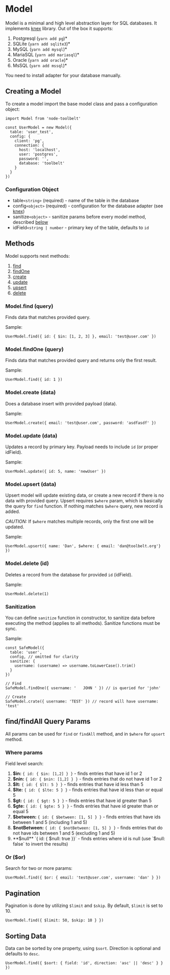 # Model

Model is a minimal and high level abstraction layer for SQL databases. It 
implements [knex](https://knexjs.org) library. Out of the box it supports:

1. Postgresql (`yarn add pg`)*
2. SQLite (`yarn add sqlite3`)*
2. MySQL (`yarn add mysql`)*
3. MariaSQL (`yarn add mariasql`)*
4. Oracle (`yarn add oracle`)*
5. MsSQL (`yarn add mssql`)*

You need to install adapter for your database manually.

## Creating a Model

To create a model import the base model class and pass a configuration object:

```
import Model from 'node-toolbelt'

const UserModel = new Model({
  table: 'user_test',
  config: {
    client: 'pg',
    connection: {
      host: 'localhost',
      user: 'postgres',
      password: '',
      database: 'toolbelt'
    }
  }
})

```

### Configuration Object

* table`<string>` (required) - name of the table in the database
* config`<object>` (required) - configuration for the database adapter (see [knex](https://knexjs.org/#Installation-client))
* sanitize`<object>` - sanitize params before every model method, described [below](#sanitize)
* idField`<string | number` - primary key of the table, defaults to `id`

## Methods

Model supports next methods:

1. [find](#find-method)
2. [findOne](#findone-method)
3. [create](#create-method)
4. [update](#update-method)
5. [upsert](#upsert-method)
6. [delete](#delete-method)

### <a name="find-method"></a> Model.find (query)

Finds data that matches provided query.

Sample: 

```
UserModel.find({ id: { $in: [1, 2, 3] }, email: 'test@user.com' })
```

### <a name="find-method"></a> Model.findOne (query)

Finds data that matches provided query and returns only the first result.

Sample: 

```
UserModel.find({ id: 1 })
```

### <a name="create-method"></a> Model.create (data)

Does a database insert with provided payload (data).

Sample: 

```
UserModel.create({ email: 'test@user.com', password: 'asdfasdf' })
```

### <a name="update-method"></a> Model.update (data)

Updates a record by primary key. Payload needs to include `id` (or proper idField).


Sample: 

```
UserModel.update({ id: 5, name: 'newUser' })
```

### <a name="upsert-method"></a> Model.upsert (data)

Upsert model will update existing data, or create a new record if there is no data with provided query.
Upsert requires `$where` param, which is basically the query for `find` function.
If nothing matches `$where` query, new record is added.

_CAUTION:_ If `$where` matches multiple records, only the first one will be updated.

Sample:

```
UserModel.upsert({ name: 'Dan', $where: { email: 'dan@toolbelt.org'} })
```

### <a name="delete-method"></a> Model.delete (id)

Deletes a record from the database for provided `id` (idField).

Sample:


```
UserModel.delete(1)
```

### <a name="sanitize"></a>  Sanitization 

You can define `sanitize` function in constructor, to sanitize data before
executing the method (applies to all methods). Sanitize functions must be sync.

Sample:

```
const SafeModel({
  table: 'user',
  config, // omitted for clarity
  sanitize: {
    username: (username) => username.toLowerCase().trim()
  }
})

// Find
SafeModel.findOne({ username: '   JOHN ' }) // is queried for 'john'

// Create
SafeModel.crate({ username: 'TEST' }) // record will have username: 'test'

```


## find/findAll Query Params

All params can be used for `find` or `findAll` method, and in `$where` 
for `upsert` method.


### Where params

Field level search:

1. **$in:** `{ id: { $in: [1,2] } }` - finds entries that have id 1 or 2
2. **$nin:** `{ id: { $nin: [1,2] } }` - finds entries that do not have id 1 or 2 
3. **$lt:** `{ id: { $lt: 5 } }` - finds entries that have id less than 5
4. **$lte:** `{ id: { $lte: 5 } }` - finds entries that have id less than or equal 5
5. **$gt:** `{ id: { $gt: 5 } }` - finds entries that have id greater than 5
6. **$gte:** `{ id: { $gte: 5 } }` - finds entries that have id greater than or equal 5
7. **$between:** `{ id: { $between: [1, 5] } }` - finds entries that have ids between 1 and 5 (including 1 and 5)
8. **$notBetween:** `{ id: { $notBetween: [1, 5] } }` - finds entries that do not have ids between 1 and 5 (excluding 1 and 5)
9. **$null** `{ id: { $null: true }}` - finds entries where id is null (use `$null: false` to invert the results)

### Or ($or)

Search for two or more params:

```
UserModel.find({ $or: { email: 'test@user.com', username: 'dan' } })
```

## Pagination

Pagination is done by utilizing `$limit` and `$skip`. By default, `$limit` is 
set to 10.

```
UserModel.find({ $limit: 50, $skip: 10 } })
```

## Sorting Data

Data can be sorted by one property, using `$sort`. Direction is optional and
defaults to `desc`.


```
UserModel.find({ $sort: { field: 'id', direction: 'asc' || 'desc' } } })
```



